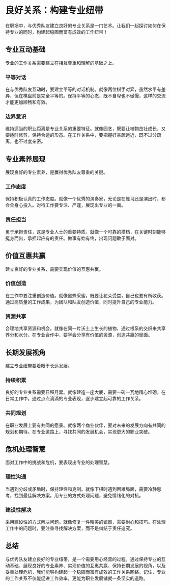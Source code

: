 # 良好关系：构建专业纽带

在职场中，与优秀队友建立良好的专业关系是一门艺术。让我们一起探讨如何在保持专业的同时，构建起稳固而富有成效的工作纽带！

## 专业互动基础

专业的工作关系需要建立在相互尊重和理解的基础之上。

### 平等对话
在与优秀队友互动时，要建立平等的对话机制。就像两位棋手对弈，虽然水平有差异，但在棋盘前是完全平等的。保持平等的心态，既不自卑也不傲慢，这样的交流才能更加顺畅和有效。

### 边界意识
维持适当的职业距离是专业关系的重要特征。就像园艺，既要让植物茁壮成长，又要适时修剪，保持合适的形态。在工作关系中，要把握好亲疏远近，既不过分疏离，也不过度亲密。

## 专业素养展现

展现良好的专业素养，是赢得优秀队友尊重的关键。

### 工作态度
保持积极认真的工作态度。就像一个优秀的演奏家，无论是在练习还是演出时，都会全身心投入。对待工作要专注、严谨，展现出专业的一面。

### 责任担当
勇于承担责任，这是专业人士的重要特质。就像一个可靠的搭档，在关键时刻能够挺身而出，承担起应有的责任。做事有始有终，出现问题敢于面对。

## 价值互惠共赢

建立良好的专业关系，需要实现价值的互惠共赢。

### 价值创造
在工作中要注重创造价值。就像蜜蜂采蜜，既要让花朵受益，自己也要有所收获。通过高质量的工作成果，为团队和队友创造价值，同时提升自己的专业能力。

### 资源共享
合理地共享资源和机会。就像在同一片沃土上生长的植物，通过根系的交织来共享养分和水分。在专业合作中，要学会分享有价值的资源，创造共赢的局面。

## 长期发展视角

建立专业纽带要着眼于长远发展。

### 持续积累
良好的专业关系需要日积月累。就像建造一座大厦，需要一砖一瓦地精心堆砌。在日常工作中，通过点点滴滴的专业表现，逐步建立起可靠的工作关系。

### 共同规划
在职业发展上要有共同的愿景。就像两个商业伙伴，要对未来的发展方向有共同的规划和期待。在专业道路上，寻找共同的发展机会，实现更大的职业突破。

## 危机处理智慧

面对工作中的挑战和危机，要表现出专业的处理智慧。

### 理性沟通
当遇到分歧或矛盾时，保持理性和克制。就像下棋时遇到困难局面，需要冷静思考，找到最佳解决方案。用专业的方式处理问题，避免情绪化的对抗。

### 建设性解决
采用建设性的方式解决问题。就像修复一件精美的瓷器，需要耐心和技巧。在处理工作中的问题时，要注重寻找解决方案，而不是纠结于责任追究。

## 总结

与优秀队友建立良好的专业纽带，是一个需要用心经营的过程。通过保持专业的互动基础、展现良好的专业素养、实现价值的互惠共赢、保持长期发展的视角，以及妥善处理危机，我们能够构建起一个稳固而富有成效的工作关系网络。记住，专业的工作关系不仅能促进工作效率，更能为职业发展铺就一条坚实的道路。